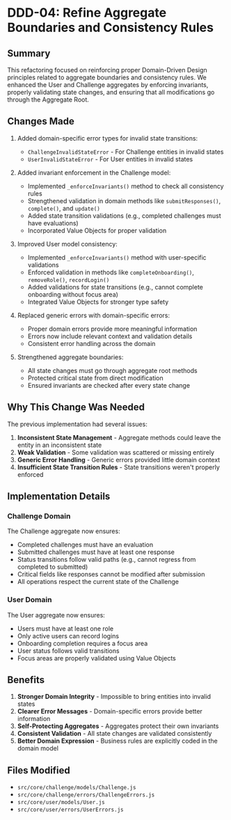 # DDD-04: Refine Aggregate Boundaries and Consistency Rules

## Summary

This refactoring focused on reinforcing proper Domain-Driven Design principles related to aggregate boundaries and consistency rules. We enhanced the User and Challenge aggregates by enforcing invariants, properly validating state changes, and ensuring that all modifications go through the Aggregate Root.

## Changes Made

1. Added domain-specific error types for invalid state transitions:
   - `ChallengeInvalidStateError` - For Challenge entities in invalid states
   - `UserInvalidStateError` - For User entities in invalid states

2. Added invariant enforcement in the Challenge model:
   - Implemented `_enforceInvariants()` method to check all consistency rules
   - Strengthened validation in domain methods like `submitResponses()`, `complete()`, and `update()`
   - Added state transition validations (e.g., completed challenges must have evaluations)
   - Incorporated Value Objects for proper validation

3. Improved User model consistency:
   - Implemented `_enforceInvariants()` method with user-specific validations
   - Enforced validation in methods like `completeOnboarding()`, `removeRole()`, `recordLogin()`
   - Added validations for state transitions (e.g., cannot complete onboarding without focus area)
   - Integrated Value Objects for stronger type safety

4. Replaced generic errors with domain-specific errors:
   - Proper domain errors provide more meaningful information
   - Errors now include relevant context and validation details
   - Consistent error handling across the domain

5. Strengthened aggregate boundaries:
   - All state changes must go through aggregate root methods
   - Protected critical state from direct modification
   - Ensured invariants are checked after every state change

## Why This Change Was Needed

The previous implementation had several issues:

1. **Inconsistent State Management** - Aggregate methods could leave the entity in an inconsistent state
2. **Weak Validation** - Some validation was scattered or missing entirely
3. **Generic Error Handling** - Generic errors provided little domain context
4. **Insufficient State Transition Rules** - State transitions weren't properly enforced

## Implementation Details

### Challenge Domain

The Challenge aggregate now ensures:

- Completed challenges must have an evaluation
- Submitted challenges must have at least one response
- Status transitions follow valid paths (e.g., cannot regress from completed to submitted)
- Critical fields like responses cannot be modified after submission
- All operations respect the current state of the Challenge

### User Domain

The User aggregate now ensures:

- Users must have at least one role
- Only active users can record logins
- Onboarding completion requires a focus area
- User status follows valid transitions
- Focus areas are properly validated using Value Objects

## Benefits

1. **Stronger Domain Integrity** - Impossible to bring entities into invalid states
2. **Clearer Error Messages** - Domain-specific errors provide better information
3. **Self-Protecting Aggregates** - Aggregates protect their own invariants
4. **Consistent Validation** - All state changes are validated consistently
5. **Better Domain Expression** - Business rules are explicitly coded in the domain model

## Files Modified

- `src/core/challenge/models/Challenge.js`
- `src/core/challenge/errors/ChallengeErrors.js`
- `src/core/user/models/User.js`
- `src/core/user/errors/UserErrors.js` 